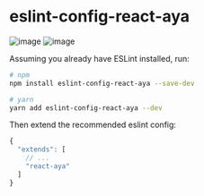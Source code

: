 # eslint-config-react-aya
![image](https://img.shields.io/badge/eslint-%5E7.7.0-blue) ![image](https://img.shields.io/badge/packagist-v0.0.2-yellow)


Assuming you already have ESLint installed, run:

```sh
# npm
npm install eslint-config-react-aya --save-dev

# yarn
yarn add eslint-config-react-aya --dev
```

Then extend the recommended eslint config:

```js
{
  "extends": [
    // ...
    "react-aya"
  ]
}
